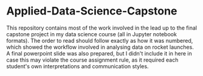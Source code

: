 # Applied-Data-Science-Capstone
This repository contains most of the work involved in the lead up to the final capstone project in my data science course (all in Jupyter notebook formats). The order to read should follow exactly as how it was numbered, which showed the workflow involved in analysing data on rocket launches. A final powerpoint slide was also prepared, but I didn't include it in here in case this may violate the course assignment rule, as it required each student's own interpretations and communication styles.
